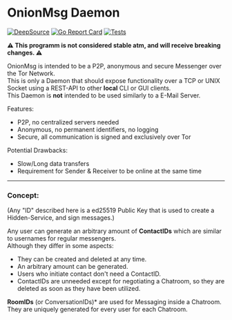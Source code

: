 # OnionMsg Daemon

[![DeepSource](https://deepsource.io/gh/Craumix/onionmsg.svg/?label=active+issues&show_trend=true)](https://deepsource.io/gh/Craumix/onionmsg/?ref=repository-badge)
[![Go Report Card](https://goreportcard.com/badge/github.com/craumix/onionmsg)](https://goreportcard.com/report/github.com/craumix/onionmsg)
[![Tests](https://github.com/Craumix/onionmsg/actions/workflows/main.yaml/badge.svg)](https://github.com/Craumix/onionmsg/actions/workflows/main.yaml)

**⚠️ This programm is not considered stable atm, and will receive breaking changes. ⚠️**

OnionMsg is intended to be a P2P, anonymous and secure Messenger over the Tor Network.  
This is only a Daemon that should expose functionality over a TCP or UNIX Socket using a REST-API to other **local** CLI or GUI clients.  
This Daemon is **not** intended to be used similarly to a E-Mail Server.

Features:
- P2P, no centralized servers needed
- Anonymous, no permanent identifiers, no logging
- Secure, all communication is signed and exclusively over Tor

Potential Drawbacks:
- Slow/Long data transfers
- Requirement for Sender & Receiver to be online at the same time

<hr>

### Concept:
(Any "ID" described here is a ed25519 Public Key that is used to create a Hidden-Service, and sign messages.)

Any user can generate an arbitrary amount of **ContactIDs** which are similar to usernames for regular messengers.  
Although they differ in some aspects:
- They can be created and deleted at any time.
- An arbitrary amount can be generated.
- Users who initiate contact don't need a ContactID.
- ContactIDs are unneeded except for negotiating a Chatroom, so they are deleted as soon as they have been utilized.

**RoomIDs** (or ConversationIDs)* are used for Messaging inside a Chatroom. They are uniquely generated for every user for each Chatroom.

